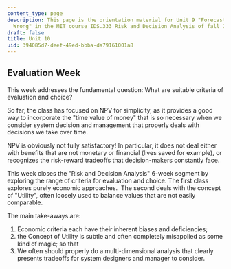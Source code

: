 ```yaml
---
content_type: page
description: This page is the orientation material for Unit 9 "Forecast Is Always
  Wrong" in the MIT course IDS.333 Risk and Decision Analysis of fall 2021.
draft: false
title: Unit 10
uid: 394085d7-deef-49ed-bbba-da79161001a8
---
```

## Evaluation Week

This week addresses the fundamental question: What are suitable criteria of evaluation and choice?

So far, the class has focused on NPV for simplicity, as it provides a good way to incorporate the "time value of money" that is so necessary when we consider system decision and management that properly deals with decisions we take over time.

NPV is obviously not fully satisfactory! In particular, it does not deal either with benefits that are not monetary or financial (lives saved for example), or recognizes the risk-reward tradeoffs that decision-makers constantly face.

This week closes the "Risk and Decision Analysis" 6-week segment by exploring the range of criteria for evaluation and choice. The first class explores purely economic approaches.  The second deals with the concept of "Utility", often loosely used to balance values that are not easily comparable.

The main take-aways are: 

1. Economic criteria each have their inherent biases and deficiencies; 
2. the Concept of Utility is subtle and often completely misapplied as some kind of magic; so that
3. We often should properly do a multi-dimensional analysis that clearly presents tradeoffs for system designers and manager to consider.